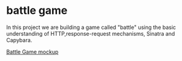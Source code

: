 # battle game
In this project we are building a game called "battle" using the basic understanding of HTTP,response-request mechanisms, Sinatra and Capybara.

[Battle Game mockup](https://github.com/makersacademy/course/blob/master/intro_to_the_web/images/battle_final_mockup.png?raw=true) 
